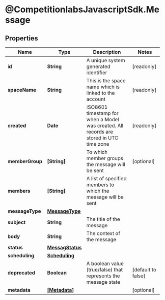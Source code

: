 # @CompetitionlabsJavascriptSdk.Message

## Properties

Name | Type | Description | Notes
------------ | ------------- | ------------- | -------------
**id** | **String** | A unique system generated identifier | [readonly] 
**spaceName** | **String** | This is the space name which is linked to the account | [readonly] 
**created** | **Date** | ISO8601 timestamp for when a Model was created. All records are stored in UTC time zone | [readonly] 
**memberGroup** | **[String]** | To which member groups the message will be sent | [optional] 
**members** | **[String]** | A list of specified members to which the message will be sent | 
**messageType** | [**MessageType**](MessageType.md) |  | 
**subject** | **String** | The title of the message | 
**body** | **String** | The context of the message | 
**status** | [**MessagStatus**](MessagStatus.md) |  | 
**scheduling** | [**Scheduling**](Scheduling.md) |  | 
**deprecated** | **Boolean** | A boolean value (true/false) that represents the message state | [default to false]
**metadata** | [**[Metadata]**](Metadata.md) |  | [optional] 


